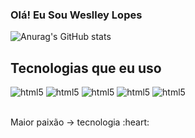 <h3>Olá! Eu Sou Weslley Lopes </h3>

![Anurag's GitHub stats](https://github-readme-stats.vercel.app/api?username=WeslleyLopes&show_icons=true&theme=dracula)

<h2>
    Tecnologias que eu uso
</h2>
<div style="display: inline_block">
<img alin="center" alt="html5" src="https://img.shields.io/badge/HTML5-E34F26?style=for-the-badge&logo=html5&logoColor=white" />
<img alin="center" alt="html5" src="https://img.shields.io/badge/PHP-777BB4?style=for-the-badge&logo=php&logoColor=white" />
<img alin="center" alt="html5" src="https://img.shields.io/badge/Laravel-FF2D20?style=for-the-badge&logo=laravel&logoColor=white" />
<img alin="center" alt="html5" src="https://img.shields.io/badge/C%2B%2B-00599C?style=for-the-badge&logo=c%2B%2B&logoColor=white" />
<img alin="center" alt="html5" src="https://img.shields.io/badge/JavaScript-F7DF1E?style=for-the-badge&logo=javascript&logoColor=black" />
</div><br/>

<p>
   Maior paixão -> tecnologia :heart:
<p/>
